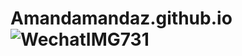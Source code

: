  # Amandamandaz.github.io![WechatIMG731](https://github.com/user-attachments/assets/410816b7-2a4f-4b70-932c-272ada2ea2eb)
